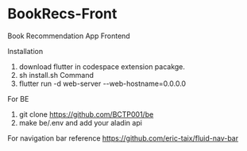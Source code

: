 # BookRecs-Front
Book Recommendation App Frontend

Installation
1. download flutter in codespace extension pacakge.
2. sh install.sh
Command
1. flutter run -d web-server --web-hostname=0.0.0.0



For BE
1. git clone https://github.com/BCTP001/be
2. make be/.env and add your aladin api

For navigation bar reference
https://github.com/eric-taix/fluid-nav-bar